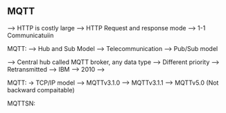 ## MQTT
--> HTTP is costly large
--> HTTP Request and response mode
--> 1-1 Communicatuiin

MQTT:
  --> Hub and Sub Model
  --> Telecommunication
  --> Pub/Sub model

--> Central hub called MQTT broker, any data type --> Different priority --> Retransmitted
--> IBM --> 2010 -->


MQTT:
-> TCP/IP model
--> MQTTv3.1.0
--> MQTTv3.1.1
--> MQTTv5.0 (Not backward compaitable)

MQTTSN:

